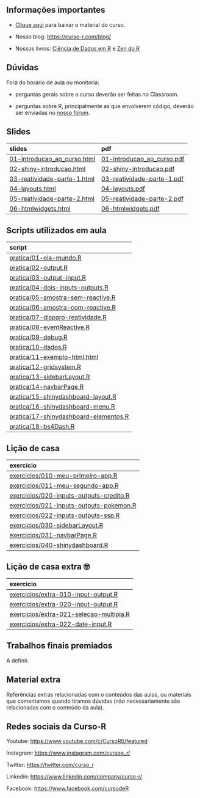 
<!-- README.md is generated from README.Rmd. Please edit that file -->

## Informações importantes

  - [Clique
    aqui](https://github.com/curso-r/main-dashboards/raw/master/material_do_curso.zip)
    para baixar o material do curso.

  - Nosso blog: <https://curso-r.com/blog/>

  - Nossos livros: [Ciência de Dados em R](https://livro.curso-r.com/) e
    [Zen do R](https://curso-r.github.io/zen-do-r/)

## Dúvidas

Fora do horário de aula ou monitoria:

  - perguntas gerais sobre o curso deverão ser feitas no Classroom.

  - perguntas sobre R, principalmente as que envolverem código, deverão
    ser enviadas no [nosso fórum](https://discourse.curso-r.com/).

## Slides

| slides                                                                                                        | pdf                                                                                                         |
| :------------------------------------------------------------------------------------------------------------ | :---------------------------------------------------------------------------------------------------------- |
| [01-introducao\_ao\_curso.html](https://curso-r.github.io/main-dashboards/slides/01-introducao_ao_curso.html) | [01-introducao\_ao\_curso.pdf](https://curso-r.github.io/main-dashboards/slides/01-introducao_ao_curso.pdf) |
| [02-shiny-introducao.html](https://curso-r.github.io/main-dashboards/slides/02-shiny-introducao.html)         | [02-shiny-introducao.pdf](https://curso-r.github.io/main-dashboards/slides/02-shiny-introducao.pdf)         |
| [03-reatividade-parte-1.html](https://curso-r.github.io/main-dashboards/slides/03-reatividade-parte-1.html)   | [03-reatividade-parte-1.pdf](https://curso-r.github.io/main-dashboards/slides/03-reatividade-parte-1.pdf)   |
| [04-layouts.html](https://curso-r.github.io/main-dashboards/slides/04-layouts.html)                           | [04-layouts.pdf](https://curso-r.github.io/main-dashboards/slides/04-layouts.pdf)                           |
| [05-reatividade-parte-2.html](https://curso-r.github.io/main-dashboards/slides/05-reatividade-parte-2.html)   | [05-reatividade-parte-2.pdf](https://curso-r.github.io/main-dashboards/slides/05-reatividade-parte-2.pdf)   |
| [06-htmlwidgets.html](https://curso-r.github.io/main-dashboards/slides/06-htmlwidgets.html)                   | [06-htmlwidgets.pdf](https://curso-r.github.io/main-dashboards/slides/06-htmlwidgets.pdf)                   |

## Scripts utilizados em aula

| script                                                                                                                                  |
| :-------------------------------------------------------------------------------------------------------------------------------------- |
| [pratica/01-ola-mundo.R](https://github.com/curso-r/202202-dashboards/blob/master/pratica/01-ola-mundo.R)                               |
| [pratica/02-output.R](https://github.com/curso-r/202202-dashboards/blob/master/pratica/02-output.R)                                     |
| [pratica/03-output-input.R](https://github.com/curso-r/202202-dashboards/blob/master/pratica/03-output-input.R)                         |
| [pratica/04-dois-inputs-outputs.R](https://github.com/curso-r/202202-dashboards/blob/master/pratica/04-dois-inputs-outputs.R)           |
| [pratica/05-amostra-sem-reactive.R](https://github.com/curso-r/202202-dashboards/blob/master/pratica/05-amostra-sem-reactive.R)         |
| [pratica/06-amostra-com-reactive.R](https://github.com/curso-r/202202-dashboards/blob/master/pratica/06-amostra-com-reactive.R)         |
| [pratica/07-disparo-reatividade.R](https://github.com/curso-r/202202-dashboards/blob/master/pratica/07-disparo-reatividade.R)           |
| [pratica/08-eventReactive.R](https://github.com/curso-r/202202-dashboards/blob/master/pratica/08-eventReactive.R)                       |
| [pratica/09-debug.R](https://github.com/curso-r/202202-dashboards/blob/master/pratica/09-debug.R)                                       |
| [pratica/10-dados.R](https://github.com/curso-r/202202-dashboards/blob/master/pratica/10-dados.R)                                       |
| [pratica/11-exemplo-html.html](https://github.com/curso-r/202202-dashboards/blob/master/pratica/11-exemplo-html.html)                   |
| [pratica/12-gridsystem.R](https://github.com/curso-r/202202-dashboards/blob/master/pratica/12-gridsystem.R)                             |
| [pratica/13-sidebarLayout.R](https://github.com/curso-r/202202-dashboards/blob/master/pratica/13-sidebarLayout.R)                       |
| [pratica/14-navbarPage.R](https://github.com/curso-r/202202-dashboards/blob/master/pratica/14-navbarPage.R)                             |
| [pratica/15-shinydashboard-layout.R](https://github.com/curso-r/202202-dashboards/blob/master/pratica/15-shinydashboard-layout.R)       |
| [pratica/16-shinydashboard-menu.R](https://github.com/curso-r/202202-dashboards/blob/master/pratica/16-shinydashboard-menu.R)           |
| [pratica/17-shinydashboard-elementos.R](https://github.com/curso-r/202202-dashboards/blob/master/pratica/17-shinydashboard-elementos.R) |
| [pratica/18-bs4Dash.R](https://github.com/curso-r/202202-dashboards/blob/master/pratica/18-bs4Dash.R)                                   |

## Lição de casa

| exercicio                                                                                                                    |
| :--------------------------------------------------------------------------------------------------------------------------- |
| [exercicios/010-meu-primeiro-app.R](https://curso-r.github.io/main-dashboards/exercicios/010-meu-primeiro-app.R)             |
| [exercicios/011-meu-segundo-app.R](https://curso-r.github.io/main-dashboards/exercicios/011-meu-segundo-app.R)               |
| [exercicios/020-inputs-outputs-credito.R](https://curso-r.github.io/main-dashboards/exercicios/020-inputs-outputs-credito.R) |
| [exercicios/021-inputs-outputs-pokemon.R](https://curso-r.github.io/main-dashboards/exercicios/021-inputs-outputs-pokemon.R) |
| [exercicios/022-inputs-outputs-ssp.R](https://curso-r.github.io/main-dashboards/exercicios/022-inputs-outputs-ssp.R)         |
| [exercicios/030-sidebarLayout.R](https://curso-r.github.io/main-dashboards/exercicios/030-sidebarLayout.R)                   |
| [exercicios/031-navbarPage.R](https://curso-r.github.io/main-dashboards/exercicios/031-navbarPage.R)                         |
| [exercicios/040-shinydashboard.R](https://curso-r.github.io/main-dashboards/exercicios/040-shinydashboard.R)                 |

## Lição de casa extra 🤓

| exercicio                                                                                                                    |
| :--------------------------------------------------------------------------------------------------------------------------- |
| [exercicios/extra-010-input-output.R](https://curso-r.github.io/main-dashboards/exercicios/extra-010-input-output.R)         |
| [exercicios/extra-020-input-output.R](https://curso-r.github.io/main-dashboards/exercicios/extra-020-input-output.R)         |
| [exercicios/extra-021-selecao-multipla.R](https://curso-r.github.io/main-dashboards/exercicios/extra-021-selecao-multipla.R) |
| [exercicios/extra-022-date-input.R](https://curso-r.github.io/main-dashboards/exercicios/extra-022-date-input.R)             |

## Trabalhos finais premiados

A definir.

## Material extra

Referências extras relacionadas com o conteúdos das aulas, ou materiais
que comentamos quando tiramos dúvidas (não necessariamente são
relacionadas com o conteúdo da aula).

## Redes sociais da Curso-R

Youtube: <https://www.youtube.com/c/CursoR6/featured>

Instagram: <https://www.instagram.com/cursoo_r/>

Twitter: <https://twitter.com/curso_r>

Linkedin: <https://www.linkedin.com/company/curso-r/>

Facebook: <https://www.facebook.com/cursodeR>
